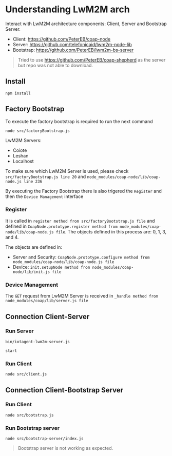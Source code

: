 # Understanding LwM2M arch
Interact with LwM2M architecture components: Client, Server and Bootstrap Server. 

* Client: https://github.com/PeterEB/coap-node
* Server: https://github.com/telefonicaid/lwm2m-node-lib 
* Bootstrap: https://github.com/PeterEB/lwm2m-bs-server

> Tried to use https://github.com/PeterEB/coap-shepherd as the server but repo was not able to download. 

## Install
```
npm install
```

## Factory Bootstrap
To execute the factory bootstrap is required to run the next command 

```
node src/factoryBootstrap.js
```

LwM2M Servers:

* Coiote
* Leshan
* Localhost

To make sure which LwM2M Server is used, please check `src/factoryBootstrap.js line 20` and `node_modules/coap-node/lib/coap-node.js line 236`

By executing the Factory Bootstrap there is also trigered the `Register` and then the `Device Management` interface

### Register
It is called in `register method from src/factoryBootstrap.js file` and defined in `CoapNode.prototype.register method from node_modules/coap-node/lib/coap-node.js file`. The objects defined in this process are: 0, 1, 3, and 4. 

The objects are defined in: 
* Server and Security: `CoapNode.prototype.configure method from node_modules/coap-node/lib/coap-node.js file`
* Device: `init.setupNode method from node_modules/coap-node/lib/init.js file`

### Device Management
The `GET` request from LwM2M Server is received in `_handle method from node_modules/coap/lib/server.js file`

## Connection Client-Server
### Run Server
```
bin/iotagent-lwm2m-server.js

start
```

### Run Client
```
node src/client.js
```


## Connection Client-Bootstrap Server

### Run Client
```
node src/bootstrap.js
```

### Run Bootstrap server
```
node src/bootstrap-server/index.js
```
> Bootstrap server is not working as expected. 
